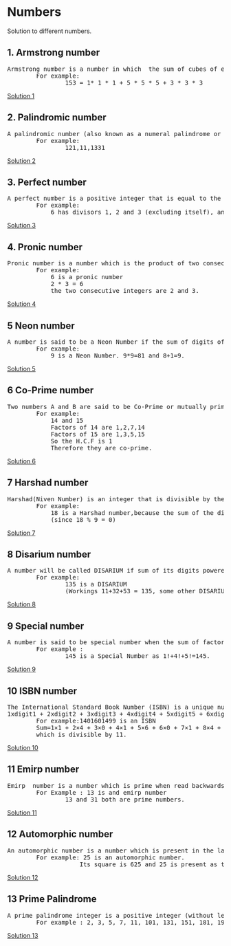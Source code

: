 # Numbers
Solution to different numbers.


## 1. Armstrong number

<pre>
Armstrong number is a number in which  the sum of cubes of each digits is equal to the number itself. 
		For example:
				153 = 1* 1 * 1 + 5 * 5 * 5 + 3 * 3 * 3  
</pre>
[Solution 1](https://github.com/rahulascii/numbers/blob/master/armstrong.java)



## 2. Palindromic number

<pre>
A palindromic number (also known as a numeral palindrome or a numeric palindrome) is a number that remains the same when its digits are reversed.
		For example:
				121,11,1331
</pre>
[Solution 2](https://github.com/rahulascii/numbers/blob/master/palindrome.java)



## 3. Perfect number

<pre>
A perfect number is a positive integer that is equal to the sum of its positive divisors, excluding the number itself. 
		For example: 
			6 has divisors 1, 2 and 3 (excluding itself), and 1 + 2 + 3 = 6, so 6 is a perfect number.
</pre>
[Solution 3](https://github.com/rahulascii/numbers/blob/master/perfect.java)


## 4. Pronic number

<pre>
Pronic number is a number which is the product of two consecutive integers, that is, a number n is a product of x and (x+1).
		For example:
			6 is a pronic number
			2 * 3 = 6 
			the two consecutive integers are 2 and 3.
</pre>
[Solution 4](https://github.com/rahulascii/numbers/blob/master/pronic.java)


## 5 Neon number

<pre>
A number is said to be a Neon Number if the sum of digits of the square of the number is equal to the number itself.
		For example:
			9 is a Neon Number. 9*9=81 and 8+1=9.
</pre>
[Solution 5](https://github.com/rahulascii/numbers/blob/master/neon.java)


## 6 Co-Prime number

<pre>
Two numbers A and B are said to be Co-Prime or mutually prime if the Greatest Common Divisor of them is 1.
		For example:
			14 and 15
			Factors of 14 are 1,2,7,14
			Factors of 15 are 1,3,5,15
			So the H.C.F is 1
			Therefore they are co-prime.
</pre>
[Solution 6](https://github.com/rahulascii/numbers/blob/master/co_prime.java)


## 7 Harshad number

<pre>
Harshad(Niven Number) is an integer that is divisible by the sum of its digits.
		For example:
			18 is a Harshad number,because the sum of the digits 1 and 8 is 9 (1 + 8 = 9), and 18 is divisible by 9 
			(since 18 % 9 = 0)
</pre>
[Solution 7](https://github.com/rahulascii/numbers/blob/master/harshad.java)
		
		
## 8 Disarium number

<pre>
A number will be called DISARIUM if sum of its digits powered with their respective position is equal to the original number.
		For example:
				135 is a DISARIUM
				(Workings 11+32+53 = 135, some other DISARIUM are 89, 175, 518 etc)
</pre>
[Solution 8](https://github.com/rahulascii/numbers/blob/master/disarium.java)


## 9 Special number

<pre>
A number is said to be special number when the sum of factorial of its digits is equal to the number itself.
		For example : 
				145 is a Special Number as 1!+4!+5!=145. 
</pre>
[Solution 9](https://github.com/rahulascii/numbers/blob/master/special.java)


## 10 ISBN number

<pre>
The International Standard Book Number (ISBN) is a unique numeric book identifier which is printed on every book. The ISBN is based upon a 10-digit code. The ISBN is legal if:
1xdigit1 + 2xdigit2 + 3xdigit3 + 4xdigit4 + 5xdigit5 + 6xdigit6 + 7xdigit7 + 8xdigit8 + 9xdigit9 + 10xdigit10 is divisible by 11.
		For example:1401601499 is an ISBN 
		Sum=1×1 + 2×4 + 3×0 + 4×1 + 5×6 + 6×0 + 7×1 + 8×4 + 9×9 + 10×9 = 253
		which is divisible by 11.
</pre>
[Solution 10](https://github.com/rahulascii/numbers/blob/master/isbn.java)


## 11 Emirp  number

<pre>
Emirp  number is a number which is prime when read backwards and frontwards.
		For Example : 13 is and emirp number
				13 and 31 both are prime numbers.
</pre>
[Solution 11](https://github.com/rahulascii/numbers/blob/master/emirp.java)


## 12 Automorphic number

<pre>
An automorphic number is a number which is present in the last digit(s) of its square.
		For example: 25 is an automorphic number.
		        	Its square is 625 and 25 is present as the last digits.
</pre>
[Solution 12](https://github.com/rahulascii/numbers/blob/master/automorphic.java)


## 13 Prime Palindrome

<pre>
A prime palindrome integer is a positive integer (without leading zeros) which is prime as well as a palindrome.
		For example : 2, 3, 5, 7, 11, 101, 131, 151, 181, 191, 313, 353, 373, etc.
</pre>
[Solution 13](https://github.com/rahulascii/numbers/blob/master/prime_palindrome.java)

		











 
